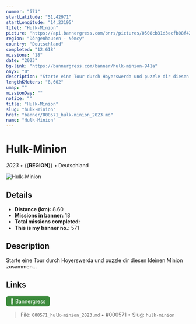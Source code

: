 ```yaml
---
nummer: "571"
startLatitude: "51,42971"
startLongitude: "14,23195"
titel: "Hulk-Minion"
picture: "https://api.bannergress.com/bnrs/pictures/0508cb31d3ecfb08f420504edd64dff2"
region: "Dörgenhausen - Němcy"
country: "Deutschland"
completed: "12.618"
missions: "18"
date: "2023"
bg-link: "https://bannergress.com/banner/hulk-minion-941a"
onyx: "0"
description: "Starte eine Tour durch Hoyerswerda und puzzle dir diesen kleinen Minion zusammen..."
lengthKMeters: "8,602"
umap: ""
missionDay: ""
notice: ""
title: "Hulk-Minion"
slug: "hulk-minion"
href: "banner/000571_hulk-minion_2023.md"
name: "Hulk-Minion"
---
```

# Hulk-Minion

*2023* • {{__REGION__}} • Deutschland

![Hulk-Minion](https://api.bannergress.com/bnrs/pictures/0508cb31d3ecfb08f420504edd64dff2)



## Details
- **Distance (km):** 8.60
- **Missions in banner:** 18
- **Total missions completed:** 
- **This is my banner no.:** 571



## Description
Starte eine Tour durch Hoyerswerda und puzzle dir diesen kleinen Minion zusammen...



## Links
<a href="https://bannergress.com/banner/hulk-minion-941a" target="_blank" style="display:inline-block;margin-right:8px;padding:6px 12px;background:#3c8b3c;color:#fff;text-decoration:none;border-radius:6px;">🔗 Bannergress</a>



> File: `000571_hulk-minion_2023.md` • #000571 • Slug: `hulk-minion`
